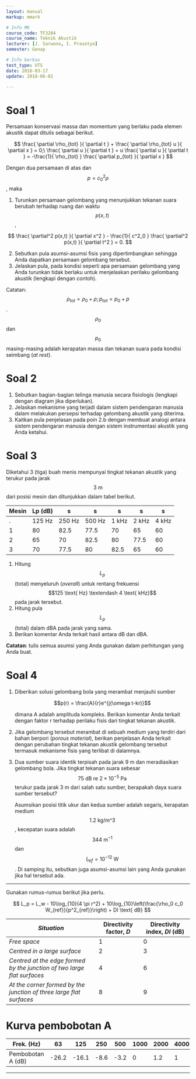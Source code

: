```yaml
---
layout: manual
markup: mmark

# Info MK
course_code: TF3204
course_name: Teknik Akustik
lecturer: [J. Sarwono, I. Prasetyo]
semester: Genap

# Info berkas
test_type: UTS
date: 2016-03-17
update: 2018-06-02

---
```


# Soal 1

Persamaan konservasi massa dan momentum yang berlaku pada elemen akustik dapat ditulis sebagai berikut.

$$
  \frac{ \partial \rho_{tot} }{ \partial t } + \frac{ \partial \rho_{tot} u }{ \partial x } = 0;\
  \frac{ \partial u }{ \partial t } + u \frac{ \partial u }{ \partial t } = -\frac{1}{ \rho_{tot} } \frac{ \partial p_{tot} }{ \partial x }
$$

Dengan dua persamaan di atas dan $$p = c^2_0 \rho$$, maka

1. Turunkan persamaan gelombang yang menunjukkan tekanan suara berubah terhadap ruang dan waktu $$p(x,t)$$,

$$
  \frac{ \partial^2 p(x,t) }{ \partial x^2 } - \frac{1}{ c^2_0 } \frac{ \partial^2 p(x,t) }{ \partial t^2 } = 0.
$$

2. Sebutkan pula asumsi-asumsi fisis yang dipertimbangkan sehingga Anda dapatkan persamaan gelombang tersebut.
3. Jelaskan pula, pada kondisi seperti apa persamaan gelombang yang Anda turunkan tidak berlaku untuk menjelaskan perilaku gelombang akustik (lengkapi dengan contoh).

Catatan: $$\rho_{tot} = \rho_0 + \rho; p_{tot} = p_0 + p$$. $$\rho_0$$ dan $$p_0$$ masing-masing adalah kerapatan massa dan tekanan suara pada kondisi seimbang (*at rest*).

# Soal 2

1. Sebutkan bagian-bagian telinga manusia secara fisiologis (lengkapi dengan diagram jika diperlukan).
2. Jelaskan mekanisme yang terjadi dalam sistem pendengaran manusia dalam melakukan persepsi terhadap gelombang akustik yang diterima.
3. Kaitkan pula penjelasan pada poin 2.b dengan membuat analogi antara sistem pendengaran manusia dengan sistem instrumentasi akustik yang Anda ketahui.

# Soal 3

Diketahui 3 (tiga) buah menis mempunyai tingkat tekanan akustik yang terukur pada jarak $$3 \text{ m}$$ dari posisi mesin dan ditunjukkan dalam tabel berikut.

Mesin | Lp (dB) |      s  |    s    |     s  |   s    |s
------|---------|--------|--------|-------|-------|------
.     | 125 Hz  | 250 Hz | 500 Hz | 1 kHz | 2 kHz | 4 kHz
1     | 80      | 82.5   | 77.5   | 70    | 65    | 60
2     | 65      | 70     | 82.5   | 80    | 77.5  | 60
3     | 70      | 77.5   | 80     | 82.5  | 65    | 60

1. Hitung $$L_p$$ (total) menyeluruh (*overall*) untuk rentang frekuensi $$125 \text{ Hz} \textendash 4 \text{ kHz}$$ pada jarak tersebut.
2. Hitung pula $$L_p$$ (total) dalam dBA pada jarak yang sama.
3. Berikan komentar Anda terkait hasil antara dB dan dBA.

**Catatan**: tulis semua asumsi yang Anda gunakan dalam perhitungan yang Anda buat.

# Soal 4

1. Diberikan solusi gelombang bola yang merambat menjauhi sumber

    $$p(r) = \frac{A}{r}e^{j(\omega t-kr)}$$

    dimana A adalah amplituda kompleks. Berikan komentar Anda terkait dengan faktor r terhadap perilaku fisis dari tingkat tekanan akustik.

2. Jika gelombang tersebut merambat di sebuah medium yang terdiri dari bahan berpori (*porous material*), berikan penjelasan Anda terkait dengan perubahan tingkat tekanan akustik gelombang tersebut termasuk mekanisme fisis yang terlibat di dalamnya.
3. Dua sumber suara identik terpisah pada jarak 9 m dan meradiasikan gelombang bola. Jika tingkat tekanan suara sebesar $$75 \text{ dB re } 2 \times 10^{-5} \text{ Pa}$$ terukur pada jarak 3 m dari salah satu sumber, berapakah daya suara sumber tersebut?

    Asumsikan posisi titik ukur dan kedua sumber adalah segaris, kerapatan medium $$1.2 \text{ kg/m^3}$$, kecepatan suara adalah $$344 \text{ m}^{-1}$$ dan $$I_{ref} = 10^{-12} \text{ W}$$. Di samping itu, sebutkan juga asumsi-asumsi lain yang Anda gunakan jika hal tersebut ada.

* * *

Gunakan rumus-rumus berikut jika perlu.

$$
  L_p = L_w - 10\log_{10}(4 \pi r^2) + 10\log_{10}\left(\frac{\rho_0 c_0 W_{ref}}{p^2_{ref}}\right) + DI \text{ dB}
$$

_Situation_                                                             | Directivity factor, *D* | Directivity index, *DI* (dB)
----------------------------------------------------------------------|-------------------------|-----------------------------
_Free space_                                                            | 1                       | 0
_Centred in a large surface_                                            | 2                       | 3
_Centred at the edge formed by the junction of two large flat surfaces_ | 4                       | 6
_At the corner formed by the junction of three large flat surfaces_     | 8                       | 9

# Kurva pembobotan A

Frek. (Hz) | 63 | 125 | 250 | 500 | 1000 | 2000 | 4000 | 8000
---|---|---|---|---|---|---|---|---
Pembobotan A (dB)  |  -26.2 | -16.1  | -8.6  | -3.2  |  0 |  1.2 | 1  | -1.1

* * *
